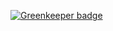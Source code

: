 

[![Greenkeeper badge](https://badges.greenkeeper.io/gabrielmancini/chat-boot.svg)](https://greenkeeper.io/)